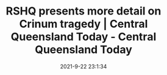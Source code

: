 ---
"title": "RSHQ presents more detail on Crinum tragedy | Central Queensland Today - Central Queensland Today"
"date": "2021-9-22 23:1:34"
"feed_name": "GOOGLENEWSDRILLING"
"feed_website": "https://news.google.com/search?q=drilling%2Bincident&hl=en-US&gl=US&ceid=US:en"
"feed_rss": "https://news.google.com/rss/search?q=drilling%2Bincident&hl=en-US&gl=US&ceid=US:en"
"link": "https://cqtoday.com.au/news/2021/09/23/rshq-presents-more-detail-on-crinum-tragedy/"
"file": "_posts/2021-1-1-8b69651d9ee377105afbefbc8f5cd3e13ce7e224.md"
"accident": "1"
"drilling": "1"
"dead": "0"
"injured": "0"
"where": "unknown site"
---